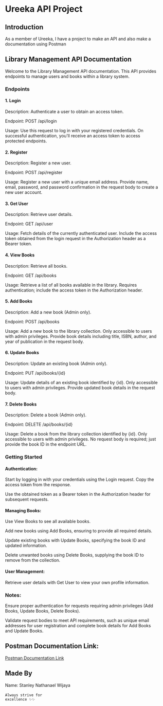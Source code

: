 # Ureeka API Project

## Introduction
As a member of Ureeka, I have a project to make an API and also make a documentation using Postman

## Library Management API Documentation
Welcome to the Library Management API documentation. This API provides endpoints to manage users and books within a library system.

### Endpoints

#### 1. Login
Description: Authenticate a user to obtain an access token.

Endpoint: POST /api/login

Usage: Use this request to log in with your registered credentials. On successful authentication, you'll receive an access token to access protected endpoints.

#### 2. Register
Description: Register a new user.

Endpoint: POST /api/register

Usage: Register a new user with a unique email address. Provide name, email, password, and password confirmation in the request body to create a new user account.

#### 3. Get User
Description: Retrieve user details.

Endpoint: GET /api/user

Usage: Fetch details of the currently authenticated user. Include the access token obtained from the login request in the Authorization header as a Bearer token.

#### 4. View Books
Description: Retrieve all books.

Endpoint: GET /api/books

Usage: Retrieve a list of all books available in the library. Requires authentication; include the access token in the Authorization header.

#### 5. Add Books
Description: Add a new book (Admin only).

Endpoint: POST /api/books

Usage: Add a new book to the library collection. Only accessible to users with admin privileges. Provide book details including title, ISBN, author, and year of publication in the request body.

#### 6. Update Books
Description: Update an existing book (Admin only).

Endpoint: PUT /api/books/{id}

Usage: Update details of an existing book identified by {id}. Only accessible to users with admin privileges. Provide updated book details in the request body.

#### 7. Delete Books
Description: Delete a book (Admin only).

Endpoint: DELETE /api/books/{id}

Usage: Delete a book from the library collection identified by {id}. Only accessible to users with admin privileges. No request body is required; just provide the book ID in the endpoint URL.

### Getting Started
#### Authentication:

Start by logging in with your credentials using the Login request. Copy the access token from the response.

Use the obtained token as a Bearer token in the Authorization header for subsequent requests.

#### Managing Books:

Use View Books to see all available books.

Add new books using Add Books, ensuring to provide all required details.

Update existing books with Update Books, specifying the book ID and updated information.

Delete unwanted books using Delete Books, supplying the book ID to remove from the collection.

#### User Management:

Retrieve user details with Get User to view your own profile information.

### Notes:
Ensure proper authentication for requests requiring admin privileges (Add Books, Update Books, Delete Books).

Validate request bodies to meet API requirements, such as unique email addresses for user registration and complete book details for Add Books and Update Books.

## Postman Documentation Link:
<a href="https://documenter.getpostman.com/view/35383957/2sA3XQh2MW">Postman Documentation Link</a>

## Made By
Name: Stanley Nathanael Wijaya
<br><br>
<code>Always strive for excellence ✨✨</code>
